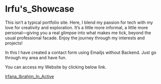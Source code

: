 # Irfu's_Showcase
This isn’t a typical portfolio site. Here, I blend my passion for tech with my love for creativity and exploration. It’s a little more informal, a little more personal—giving you a real glimpse into what makes me tick, beyond the usual professional facade. Enjoy the journey through my interests and projects!

In this I have created a contact form using Emailjs without Backend. 
Just go through my area and have fun.

You can access my Website by clicking below link.


[Irfana_Ibrahim_In_Active](https://66d94b90a7edd4b90370d793--irfanaibrahimshowcase.netlify.app/)
